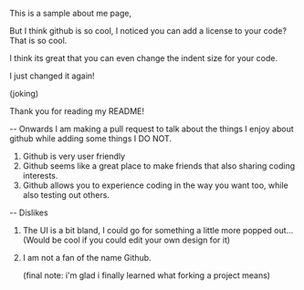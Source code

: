 This is a sample about me page, 

But I think github is so cool, I noticed you can add a license to your code? That is so cool. 


I think its 
    great that you can even change the indent size for your code.


  I just changed it again!



  </html> (joking)



Thank you for reading my README!




-- Onwards I am making a pull request to talk about the things I enjoy about github while adding some things I DO NOT.


1. Github is very user friendly
2. Github seems like a great place to make friends that also sharing coding interests.
3. Github allows you to experience coding in the way you want too, while also testing out others.


-- Dislikes

1. The UI is a bit bland, I could go for something a little more popped out... (Would be cool if you could edit your own design for it)
2. I am not a fan of the name Github.



   (final note: i'm glad i finally learned what forking a project means)

   
  
